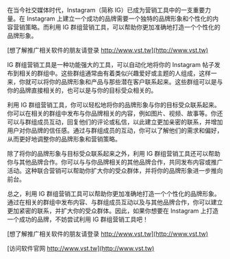 在当今社交媒体时代，Instagram（简称 IG）已成为营销工具中的一支重要力量。在 Instagram 上建立一个成功的品牌需要一个独特的品牌形象和个性化的内容营销策略。而利用 IG 群组营销工具，可以帮助你更加准确地打造一个个性化的品牌形象。

[想了解推广相关软件的朋友请登录 http://www.vst.tw](http://www.vst.tw)

IG 群组营销工具是一种功能强大的工具，可以自动化地将你的 Instagram 帖子发布到相关的群组中。这些群组通常由有着类似兴趣爱好或主题的人组成，这样一来，你就可以将你的品牌形象和产品与那些潜在客户联系起来。这些群组可以是与你的品牌直接相关的，也可以是与你的目标受众相关的。

利用 IG 群组营销工具，你可以轻松地将你的品牌形象与你的目标受众联系起来。你可以在相关的群组中发布与你品牌相关的内容，例如图片、视频、故事等。你还可以与群组成员互动，回复他们的评论或私信，以此建立更加亲密的联系，并增加用户对你品牌的信任感。通过与群组成员的互动，你可以了解他们的需求和偏好，从而更好地调整你的品牌形象和营销策略。

除了将你的品牌形象与目标受众联系起来之外，利用 IG 群组营销工具还可以帮助你与其他品牌合作。你可以与与你品牌相关的其他品牌合作，共同发布内容或推广活动。这种联合营销可以帮助你扩大你的受众群体，并将你的品牌形象进一步推向前台。

总之，利用 IG 群组营销工具可以帮助你更加准确地打造一个个性化的品牌形象。通过在相关的群组中发布内容、与群组成员互动以及与其他品牌合作，你可以建立更加紧密的联系，并扩大你的受众群体。因此，如果你想要在 Instagram 上打造一个成功的品牌，不妨尝试利用 IG 群组营销工具吧！

[想了解推广相关软件的朋友请登录 http://www.vst.tw](http://www.vst.tw)


[访问软件官网 http://www.vst.tw](http://www.vst.tw)
